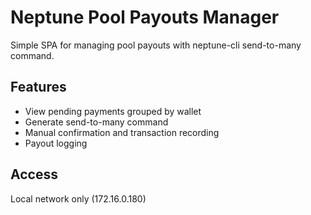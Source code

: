# Neptune Pool Payouts Manager

Simple SPA for managing pool payouts with neptune-cli send-to-many command.

## Features
- View pending payments grouped by wallet
- Generate send-to-many command
- Manual confirmation and transaction recording
- Payout logging

## Access
Local network only (172.16.0.180)

